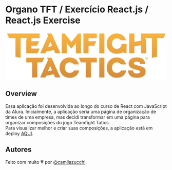# Organo TFT / Exercício React.js / React.js Exercise

<div align='center'>
<img src='/public/images/logo-tft-2.png' alt='TFT Logo'/>
</div>

## Overview

Essa aplicação foi desenvolvida ao longo do curso de React com JavaScript da Alura. Inicialmente, a aplicação seria uma página de organização de times de uma empresa, mas decidi transformar em uma página para organizar composições do jogo Teamfight Tatics.
<br>Para visualizar melhor e criar suas composições, a aplicação está em deploy [AQUI](https://organo-jet-three.vercel.app/).

## Autores
Feito com muito 💗 por [@camilazucchi](https://www.github.com/camilazucchi).